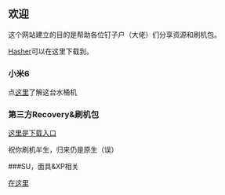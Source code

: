 ## 欢迎

这个网站建立的目的是帮助各位钉子户（大佬）们分享资源和刷机包。

[Hasher](hasher)可以在这里下载到。

### 小米6

点[这里]( )了解这台水桶机

### 第三方Recovery&刷机包

[这里是下载入口](url)

祝你刷机半生，归来仍是原生（误）

###SU，面具&XP相关

[在这里](url)
